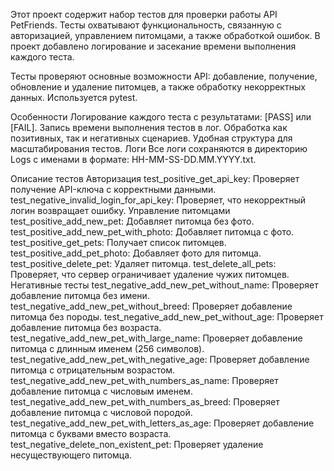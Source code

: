 Этот проект содержит набор тестов для проверки работы API PetFriends. Тесты охватывают функциональность, связанную с авторизацией, управлением питомцами, а также обработкой ошибок. В проект добавлено логирование и засекание времени выполнения каждого теста.

Тесты проверяют основные возможности API: добавление, получение, обновление и удаление питомцев, а также обработку некорректных данных. Используется pytest.

Особенности
Логирование каждого теста с результатами: [PASS] или [FAIL].
Запись времени выполнения тестов в лог.
Обработка как позитивных, так и негативных сценариев.
Удобная структура для масштабирования тестов.
Логи
Все логи сохраняются в директорию Logs с именами в формате: HH-MM-SS-DD.MM.YYYY.txt.

Описание тестов
Авторизация
test_positive_get_api_key: Проверяет получение API-ключа с корректными данными.
test_negative_invalid_login_for_api_key: Проверяет, что некорректный логин возвращает ошибку.
Управление питомцами
test_positive_add_new_pet: Добавляет питомца без фото.
test_positive_add_new_pet_with_photo: Добавляет питомца с фото.
test_positive_get_pets: Получает список питомцев.
test_positive_add_pet_photo: Добавляет фото для питомца.
test_positive_delete_pet: Удаляет питомца.
test_delete_all_pets: Проверяет, что сервер ограничивает удаление чужих питомцев.
Негативные тесты
test_negative_add_new_pet_without_name: Проверяет добавление питомца без имени.
test_negative_add_new_pet_without_breed: Проверяет добавление питомца без породы.
test_negative_add_new_pet_without_age: Проверяет добавление питомца без возраста.
test_negative_add_new_pet_with_large_name: Проверяет добавление питомца с длинным именем (256 символов).
test_negative_add_new_pet_with_negative_age: Проверяет добавление питомца с отрицательным возрастом.
test_negative_add_new_pet_with_numbers_as_name: Проверяет добавление питомца с числовым именем.
test_negative_add_new_pet_with_numbers_as_breed: Проверяет добавление питомца с числовой породой.
test_negative_add_new_pet_with_letters_as_age: Проверяет добавление питомца с буквами вместо возраста.
test_negative_delete_non_existent_pet: Проверяет удаление несуществующего питомца.
